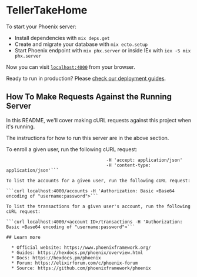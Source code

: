 # TellerTakeHome

To start your Phoenix server:

  * Install dependencies with `mix deps.get`
  * Create and migrate your database with `mix ecto.setup`
  * Start Phoenix endpoint with `mix phx.server` or inside IEx with `iex -S mix phx.server`

Now you can visit [`localhost:4000`](http://localhost:4000) from your browser.

Ready to run in production? Please [check our deployment guides](https://hexdocs.pm/phoenix/deployment.html).

## How To Make Requests Against the Running Server

In this README, we'll cover making cURL requests against this project when it's running.

The instructions for how to run this server are in the above section.

To enroll a given user, run the following cURL request:

```curl -X POST localhost:4000/enroll -d '{"username": <username>, "password": <password>, "device_type": <"SMS" or "VOICE">}'
                                      -H 'accept: application/json'
                                      -H 'content-type: application/json'```

To list the accounts for a given user, run the following cURL request:

```curl localhost:4000/accounts -H 'Authorization: Basic <Base64 encoding of "username:password">```

To list the transactions for a given user's account, run the following cURL request:

```curl localhost:4000/<account ID>/transactions -H 'Authorization: Basic <Base64 encoding of "username:password">```

## Learn more

  * Official website: https://www.phoenixframework.org/
  * Guides: https://hexdocs.pm/phoenix/overview.html
  * Docs: https://hexdocs.pm/phoenix
  * Forum: https://elixirforum.com/c/phoenix-forum
  * Source: https://github.com/phoenixframework/phoenix
